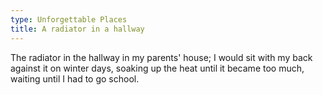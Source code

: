 ```yaml
---
type: Unforgettable Places
title: A radiator in a hallway
---
```


The radiator in the hallway in my parents' house; I would sit with my back against it on winter days, soaking up the heat until it became too much, waiting until I had to go school.
